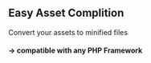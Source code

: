<h2>Easy Asset Complition</h2>

<p>Convert your assets to minified files</p>

<h4>-> compatible with any PHP Framework </h4>
